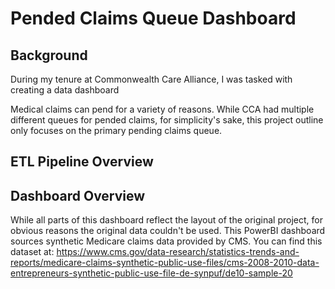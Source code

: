 # Pended Claims Queue Dashboard
## Background
During my tenure at Commonwealth Care Alliance, I was tasked with creating a data dashboard 

Medical claims can pend for a variety of reasons. While CCA had multiple different queues for pended claims, for simplicity's sake, this project outline only focuses on the primary pending claims queue.

## ETL Pipeline Overview


## Dashboard Overview
While all parts of this dashboard reflect the layout of the original project, for obvious reasons the original data couldn't be used. This PowerBI dashboard sources synthetic Medicare claims data provided by CMS. You can find this dataset at:
https://www.cms.gov/data-research/statistics-trends-and-reports/medicare-claims-synthetic-public-use-files/cms-2008-2010-data-entrepreneurs-synthetic-public-use-file-de-synpuf/de10-sample-20
